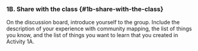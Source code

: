 ### 1B. Share with the class {#1b-share-with-the-class}

On the discussion board, introduce yourself to the group. Include the description of your experience with community mapping, the list of things you know, and the list of things you want to learn that you created in Activity 1A.

